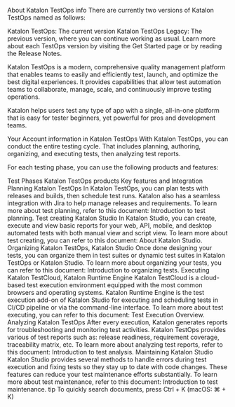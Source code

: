 About Katalon TestOps
info
There are currently two versions of Katalon TestOps named as follows:

Katalon TestOps: The current version
Katalon TestOps Legacy: The previous version, where you can continue working as usual.
Learn more about each TestOps version by visiting the Get Started page or by reading the Release Notes.

Katalon TestOps is a modern, comprehensive quality management platform that enables teams to easily and efficiently test, launch, and optimize the best digital experiences. It provides capabilities that allow test automation teams to collaborate, manage, scale, and continuously improve testing operations.

Katalon helps users test any type of app with a single, all-in-one platform that is easy for tester beginners, yet powerful for pros and development teams.

Your Account information in Katalon TestOps
With Katalon TestOps, you can conduct the entire testing cycle. That includes planning, authoring, organizing, and executing tests, then analyzing test reports.

For each testing phase, you can use the following products and features:

Test Phases Katalon TestOps products Key features and Integration
Planning Katalon TestOps In Katalon TestOps, you can plan tests with releases and builds, then schedule test runs. Katalon also has a seamless integration with Jira to help manage releases and requirements. To learn more about test planning, refer to this document: Introduction to test planning.
Test creating Katalon Studio In Katalon Studio, you can create, execute and view basic reports for your web, API, mobile, and desktop automated tests with both manual view and script view. To learn more about test creating, you can refer to this document: About Katalon Studio.
Organizing Katalon TestOps, Katalon Studio Once done designing your tests, you can organize them in test suites or dynamic test suites in Katalon TestOps or Katalon Studio. To learn more about organizing your tests, you can refer to this document: Introduction to organizing tests.
Executing Katalon TestCloud, Katalon Runtime Engine Katalon TestCloud is a cloud-based test execution environment equipped with the most common browsers and operating systems. Katalon Runtime Engine is the test execution add-on of Katalon Studio for executing and scheduling tests in CI/CD pipeline or via the command-line interface. To learn more about test executing, you can refer to this document: Test Execution Overview.
Analyzing Katalon TestOps After every execution, Katalon generates reports for troubleshooting and monitoring test activities. Katalon TestOps provides various of test reports such as: release readiness, requirement coverage, traceability matrix, etc. To learn more about analyzing test reports, refer to this document: Introduction to test analysis.
Maintaining Katalon Studio Katalon Studio provides several methods to handle errors during test execution and fixing tests so they stay up to date with code changes. These features can reduce your test maintenance efforts substantially. To learn more about test maintenance, refer to this document: Introduction to test maintenance.
tip
To quickly search documents, press Ctrl + K (macOS: ⌘ + K)
